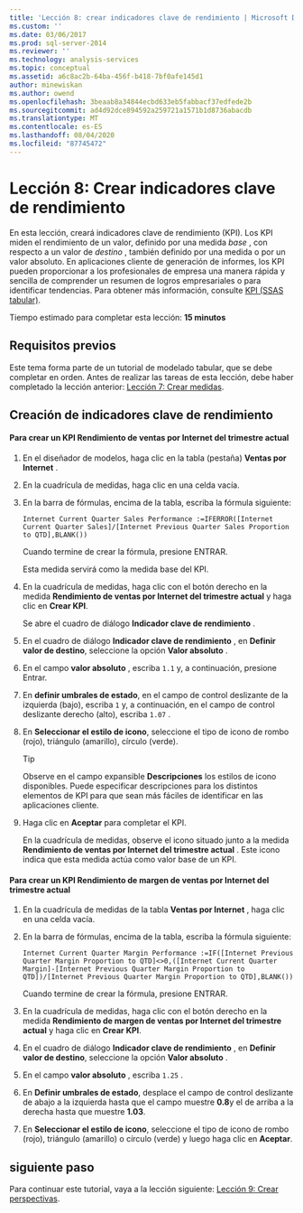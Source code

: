 ```yaml
---
title: 'Lección 8: crear indicadores clave de rendimiento | Microsoft Docs'
ms.custom: ''
ms.date: 03/06/2017
ms.prod: sql-server-2014
ms.reviewer: ''
ms.technology: analysis-services
ms.topic: conceptual
ms.assetid: a6c8ac2b-64ba-456f-b418-7bf0afe145d1
author: minewiskan
ms.author: owend
ms.openlocfilehash: 3beaab8a34844ecbd633eb5fabbacf37edfede2b
ms.sourcegitcommit: ad4d92dce894592a259721a1571b1d8736abacdb
ms.translationtype: MT
ms.contentlocale: es-ES
ms.lasthandoff: 08/04/2020
ms.locfileid: "87745472"
---
```

# <a name="lesson-8-create-key-performance-indicators"></a>Lección 8: Crear indicadores clave de rendimiento
  En esta lección, creará indicadores clave de rendimiento (KPI). Los KPI miden el rendimiento de un valor, definido por una medida *base* , con respecto a un valor de *destino* , también definido por una medida o por un valor absoluto. En aplicaciones cliente de generación de informes, los KPI pueden proporcionar a los profesionales de empresa una manera rápida y sencilla de comprender un resumen de logros empresariales o para identificar tendencias. Para obtener más información, consulte [KPI &#40;SSAS tabular&#41;](tabular-models/kpis-ssas-tabular.md).  
  
 Tiempo estimado para completar esta lección: **15 minutos**  
  
## <a name="prerequisites"></a>Requisitos previos  
 Este tema forma parte de un tutorial de modelado tabular, que se debe completar en orden. Antes de realizar las tareas de esta lección, debe haber completado la lección anterior: [Lección 7: Crear medidas](lesson-6-create-measures.md).  
  
## <a name="create-key-performance-indicators"></a>Creación de indicadores clave de rendimiento  
  
#### <a name="to-create-an-internet-current-quarter-sales-performance-kpi"></a>Para crear un KPI Rendimiento de ventas por Internet del trimestre actual  
  
1.  En el diseñador de modelos, haga clic en la tabla (pestaña) **Ventas por Internet** .  
  
2.  En la cuadrícula de medidas, haga clic en una celda vacía.  
  
3.  En la barra de fórmulas, encima de la tabla, escriba la fórmula siguiente:  
  
     `Internet Current Quarter Sales Performance :=IFERROR([Internet Current Quarter Sales]/[Internet Previous Quarter Sales Proportion to QTD],BLANK())`  
  
     Cuando termine de crear la fórmula, presione ENTRAR.  
  
     Esta medida servirá como la medida base del KPI.  
  
4.  En la cuadrícula de medidas, haga clic con el botón derecho en la medida **Rendimiento de ventas por Internet del trimestre actual** y haga clic en **Crear KPI**.  
  
     Se abre el cuadro de diálogo **Indicador clave de rendimiento** .  
  
5.  En el cuadro de diálogo **Indicador clave de rendimiento** , en **Definir valor de destino**, seleccione la opción **Valor absoluto** .  
  
6.  En el campo **valor absoluto** , escriba `1.1` y, a continuación, presione Entrar.  
  
7.  En **definir umbrales de estado**, en el campo de control deslizante de la izquierda (bajo), escriba `1` y, a continuación, en el campo de control deslizante derecho (alto), escriba `1.07` .  
  
8.  En **Seleccionar el estilo de icono**, seleccione el tipo de icono de rombo (rojo), triángulo (amarillo), círculo (verde).  
  
    > [!TIP]  
    >  Observe en el campo expansible **Descripciones** los estilos de icono disponibles. Puede especificar descripciones para los distintos elementos de KPI para que sean más fáciles de identificar en las aplicaciones cliente.  
  
9. Haga clic en **Aceptar** para completar el KPI.  
  
     En la cuadrícula de medidas, observe el icono situado junto a la medida **Rendimiento de ventas por Internet del trimestre actual** . Este icono indica que esta medida actúa como valor base de un KPI.  
  
#### <a name="to-create-an-internet-current-quarter-margin-performance-kpi"></a>Para crear un KPI Rendimiento de margen de ventas por Internet del trimestre actual  
  
1.  En la cuadrícula de medidas de la tabla **Ventas por Internet** , haga clic en una celda vacía.  
  
2.  En la barra de fórmulas, encima de la tabla, escriba la fórmula siguiente:  
  
     `Internet Current Quarter Margin Performance :=IF([Internet Previous Quarter Margin Proportion to QTD]<>0,([Internet Current Quarter Margin]-[Internet Previous Quarter Margin Proportion to QTD])/[Internet Previous Quarter Margin Proportion to QTD],BLANK())`  
  
     Cuando termine de crear la fórmula, presione ENTRAR.  
  
3.  En la cuadrícula de medidas, haga clic con el botón derecho en la medida **Rendimiento de margen de ventas por Internet del trimestre actual** y haga clic en **Crear KPI**.  
  
4.  En el cuadro de diálogo **Indicador clave de rendimiento** , en **Definir valor de destino**, seleccione la opción **Valor absoluto** .  
  
5.  En el campo **valor absoluto** , escriba `1.25` .  
  
6.  En **Definir umbrales de estado**, desplace el campo de control deslizante de abajo a la izquierda hasta que el campo muestre **0.8**y el de arriba a la derecha hasta que muestre **1.03**.  
  
7.  En **Seleccionar el estilo de icono**, seleccione el tipo de icono de rombo (rojo), triángulo (amarillo) o círculo (verde) y luego haga clic en **Aceptar**.  
  
## <a name="next-step"></a>siguiente paso  
 Para continuar este tutorial, vaya a la lección siguiente: [Lección 9: Crear perspectivas](lesson-8-create-perspectives.md).  
  
  
